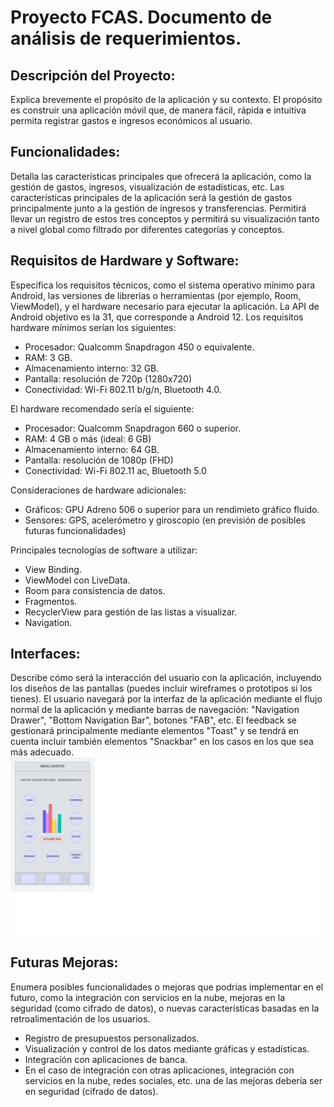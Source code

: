 # Proyecto FCAS. Documento de análisis de requerimientos.

## Descripción del Proyecto:

Explica brevemente el propósito de la aplicación y su contexto.
El propósito es construir una aplicación móvil que, de manera fácil, rápida e intuitiva permita registrar gastos e ingresos económicos al usuario.

## Funcionalidades:

Detalla las características principales que ofrecerá la aplicación, como la gestión de gastos, ingresos, visualización de estadísticas, etc.
Las características principales de la aplicación será la gestión de gastos principalmente junto a la gestión de ingresos y transferencias. Permitirá llevar un registro de estos tres conceptos y permitirá su visualización tanto a nivel global como filtrado por diferentes categorías y conceptos.

## Requisitos de Hardware y Software:

Especifica los requisitos técnicos, como el sistema operativo mínimo para Android, las versiones de librerías o herramientas (por ejemplo, Room, ViewModel), y el hardware necesario para ejecutar la aplicación.
La API de Android objetivo es la 31, que corresponde a Android 12. Los requisitos hardware mínimos serían los siguientes:
- Procesador: Qualcomm Snapdragon 450 o equivalente.
- RAM: 3 GB.
- Almacenamiento interno: 32 GB.
- Pantalla: resolución de 720p (1280x720)
- Conectividad: Wi-Fi 802.11 b/g/n, Bluetooth 4.0.

El hardware recomendado sería el siguiente:
- Procesador: Qualcomm Snapdragon 660 o superior.
- RAM: 4 GB o más (ideal: 6 GB)
- Almacenamiento interno: 64 GB.
- Pantalla: resolución de 1080p (FHD)
- Conectividad: Wi-Fi 802.11 ac, Bluetooth 5.0

Consideraciones de hardware adicionales:
- Gráficos: GPU Adreno 506 o superior para un rendimieto gráfico fluido.
- Sensores: GPS, acelerómetro y giroscopio (en previsión de posibles futuras funcionalidades)

Principales tecnologías de software a utilizar:
- View Binding.
- ViewModel con LiveData.
- Room para consistencia de datos.
- Fragmentos.
- RecyclerView para gestión de las listas a visualizar.
- Navigation.

## Interfaces:

Describe cómo será la interacción del usuario con la aplicación, incluyendo los diseños de las pantallas (puedes incluir wireframes o prototipos si los tienes).
El usuario navegará por la interfaz de la aplicación mediante el flujo normal de la aplicación y mediante barras de navegación: "Navigation Drawer", "Bottom Navigation Bar", botones "FAB", etc.
El feedback se gestionará principalmente mediante elementos "Toast" y se tendrá en cuenta incluir también elementos "Snackbar" en los casos en los que sea más adecuado.
![Ejemplo de pantalla de gastos](Imagenes/ejemplo_pantalla_gastos.png)

## Futuras Mejoras:

Enumera posibles funcionalidades o mejoras que podrías implementar en el futuro, como la integración con servicios en la nube, mejoras en la seguridad (como cifrado de datos), o nuevas características basadas en la retroalimentación de los usuarios.
- Registro de presupuestos personalizados.
- Visualización y control de los datos mediante gráficas y estadísticas.
- Integración con aplicaciones de banca.
- En el caso de integración con otras aplicaciones, integración con servicios en la nube, redes sociales, etc. una de las mejoras debería ser en seguridad (cifrado de datos).